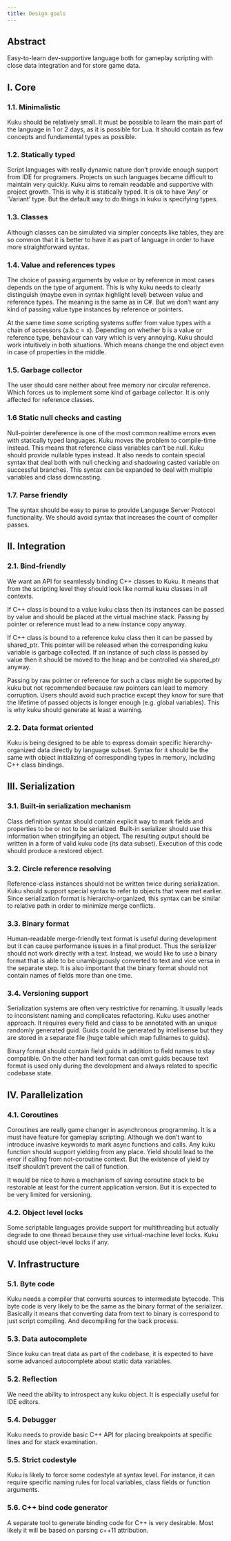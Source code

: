 ```yaml
---
title: Design goals
---
```


## Abstract

Easy-to-learn dev-supportive language both for gameplay scripting with close data integration and for store game data.

## I. Core

### 1.1. Minimalistic

Kuku should be relatively small. It must be possible to learn the main part of the language in 1 or 2 days, as it is possible for Lua. It should contain as few concepts and fundamental types as possible.

### 1.2. Statically typed

Script languages with really dynamic nature don’t provide enough support from IDE for programers. Projects on such languages became difficult to maintain very quickly. Kuku aims to remain readable and supportive with project growth. This is why it is statically typed. It is ok to have ‘Any’ or ‘Variant’ type. But the default way to do things in kuku is specifying types.

### 1.3. Classes

Although classes can be simulated via simpler concepts like tables, they are so common that it is better to have it as part of language in order to have more straightforward syntax.

### 1.4. Value and references types

The choice of passing arguments by value or by reference in most cases depends on the type of argument. This is why kuku needs to clearly distinguish (maybe even in syntax highlight level) between value and reference types. The meaning is the same as in C#. But we don’t want any kind of passing value type instances by reference or pointers.

At the same time some scripting systems suffer from value types with a chain of accessors (a.b.c = x). Depending on whether b is a value or reference type, behaviour can vary which is very annoying. Kuku should work intuitively in both situations. Which means change the end object even in case of properties in the middle.

### 1.5. Garbage collector

The user should care neither about free memory nor circular reference. Which forces us to implement some kind of garbage collector. It is only affected for reference classes.

### 1.6 Static null checks and casting

Null-pointer dereference is one of the most common realtime errors even with statically typed languages. Kuku moves the problem to compile-time instead. This means that reference class variables can’t be null. Kuku should provide nullable types instead. It also needs to contain special syntax that deal both with null checking and shadowing casted variable on successful branches. This syntax can be expanded to deal with multiple variables and class downcasting.

### 1.7. Parse friendly

The syntax should be easy to parse to provide Language Server Protocol functionality. We should avoid syntax that increases the count of compiler passes.

## II. Integration

### 2.1. Bind-friendly

We want an API for seamlessly binding C++ classes to Kuku. It means that from the scripting level they should look like normal kuku classes in all contexts.

If C++ class is bound to a value kuku class then its instances can be passed by value and should be placed at the virtual machine stack. Passing by pointer or reference must lead to a new instance copy anyway.

If C++ class is bound to a reference kuku class then it can be passed by shared_ptr. This pointer will be released when the corresponding kuku variable is garbage collected. If an instance of such class is passed by value then it should be moved to the heap and be controlled via shared_ptr anyway.

Passing by raw pointer or reference for such a class might be supported by kuku but not recommended because raw pointers can lead to memory corruption. Users should avoid such practice except they know for sure that the lifetime of passed objects is longer enough (e.g. global variables). This is why kuku should generate at least a warning.

### 2.2. Data format oriented

Kuku is being designed to be able to express domain specific hierarchy-organized data directly by language subset. Syntax for it should be the same with object initializing of corresponding types in memory, including C++ class bindings.

## III. Serialization

### 3.1. Built-in serialization mechanism

Class definition syntax should contain explicit way to mark fields and properties to be or not to be serialized. Built-in serializer should use this information when stringifying an object. The resulting output should be written in a form of valid kuku code (its data subset). Execution of this code should produce a restored object.

### 3.2. Circle reference resolving

Reference-class instances should not be written twice during serialization. Kuku should support special syntax to refer to objects that were met earlier. Since serialization format is hierarchy-organized, this syntax can be similar to relative path in order to minimize merge conflicts.

### 3.3. Binary format

Human-readable merge-friendly text format is useful during development but it can cause performance issues in a final product. Thus the serializer should not work directly with a text. Instead, we would like to use a binary format that is able to be unambiguously converted to text and vice versa in the separate step. It is also important that the binary format should not contain names of fields more than one time.

### 3.4. Versioning support

Serialization systems are often very restrictive for renaming. It usually leads to inconsistent naming and complicates refactoring. Kuku uses another approach. It requires every field and class to be annotated with an unique randomly generated guid. Guids could be generated by intellisense but they are stored in a separate file (huge table which map fullnames to guids).

Binary format should contain field guids in addition to field names to stay compatible. On the other hand text format can omit guids because text format is used only during the development and always related to specific codebase state.



## IV. Parallelization

### 4.1. Coroutines

Coroutines are really game changer in asynchronous programming. It is a must have feature for gameplay scripting. Although we don’t want to introduce invasive keywords to mark async functions and calls. Any kuku function should support yielding from any place. Yield should lead to the error if calling from not-coroutine context. But the existence of yield by itself shouldn’t prevent the call of function.

It would be nice to have a mechanism of saving coroutine stack to be restorable at least for the current application version. But it is expected to be very limited for versioning.

### 4.2. Object level locks

Some scriptable languages provide support for multithreading but actually degrade to one thread because they use virtual-machine level locks. Kuku should use object-level locks if any.

## V. Infrastructure

### 5.1. Byte code

Kuku needs a compiler that converts sources to intermediate bytecode. This byte code is very likely to be the same as the binary format of the serializer. Basically it means that converting data from text to binary is correspond to just script compiling. And decompiling for the back process.

### 5.3. Data autocomplete

Since kuku can treat data as part of the codebase, it is expected to have some advanced autocomplete about static data variables.

### 5.2. Reflection

We need the ability to introspect any kuku object. It is especially useful for IDE editors.

### 5.4. Debugger

Kuku needs to provide basic C++ API for placing breakpoints at specific lines and for stack examination.

### 5.5. Strict codestyle

Kuku is likely to force some codestyle at syntax level. For instance, it can require specific naming rules for local variables, class fields or function arguments.

### 5.6. C++ bind code generator

A separate tool to generate binding code for C++ is very desirable. Most likely it will be based on parsing c++11 attribution.


